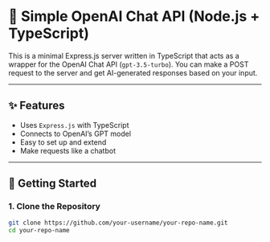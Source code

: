# 🤖 Simple OpenAI Chat API (Node.js + TypeScript)

This is a minimal Express.js server written in TypeScript that acts as a wrapper for the OpenAI Chat API (`gpt-3.5-turbo`). You can make a POST request to the server and get AI-generated responses based on your input.

---

## ✨ Features

- Uses `Express.js` with TypeScript
- Connects to OpenAI’s GPT model
- Easy to set up and extend
- Make requests like a chatbot

---

## 🚀 Getting Started

### 1. Clone the Repository

```bash
git clone https://github.com/your-username/your-repo-name.git
cd your-repo-name
